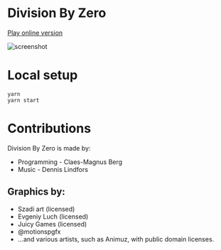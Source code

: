 # Division By Zero

[Play online version](https://bergsans.github.io/division-by-zero)

![screenshot](screenshot.gif)

# Local setup
```
yarn
yarn start
```

# Contributions

Division By Zero is made by:
* Programming - Claes-Magnus Berg
* Music - Dennis Lindfors

## Graphics by:
* Szadi art (licensed)
* Evgeniy Luch (licensed)
* Juicy Games (licensed)
* @motionspgfx
* ...and various artists, such as Animuz, with public domain licenses.
